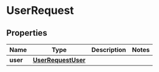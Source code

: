 
# UserRequest

## Properties
Name | Type | Description | Notes
------------ | ------------- | ------------- | -------------
**user** | [**UserRequestUser**](UserRequestUser.md) |  | 



